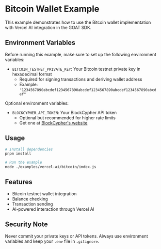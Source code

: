 # Bitcoin Wallet Example

This example demonstrates how to use the Bitcoin wallet implementation with Vercel AI integration in the GOAT SDK.

## Environment Variables

Before running this example, make sure to set up the following environment variables:

- `BITCOIN_TESTNET_PRIVATE_KEY`: Your Bitcoin testnet private key in hexadecimal format
  - Required for signing transactions and deriving wallet address
  - Example: `"1234567890abcdef1234567890abcdef1234567890abcdef1234567890abcdef"`

Optional environment variables:
- `BLOCKCYPHER_API_TOKEN`: Your BlockCypher API token
  - Optional but recommended for higher rate limits
  - Get one at [BlockCypher's website](https://accounts.blockcypher.com/)

## Usage

```bash
# Install dependencies
pnpm install

# Run the example
node ./examples/vercel-ai/bitcoin/index.js
```

## Features

- Bitcoin testnet wallet integration
- Balance checking
- Transaction sending
- AI-powered interaction through Vercel AI

## Security Note

Never commit your private keys or API tokens. Always use environment variables and keep your `.env` file in `.gitignore`.

